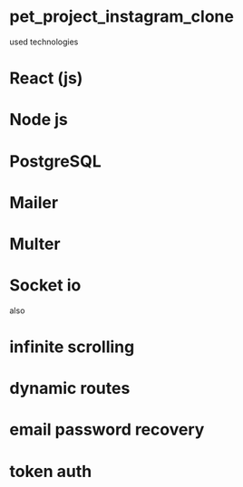 # pet_project_instagram_clone

used technologies
  # React (js) 
  # Node js
  # PostgreSQL
  # Mailer
  # Multer
  # Socket io
  
also
  # infinite scrolling
  # dynamic routes
  # email password recovery
  # token auth
